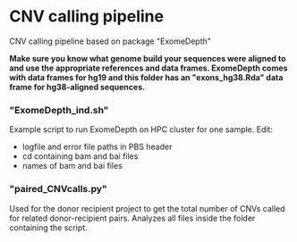 # CNV calling pipeline

CNV calling pipeline based on package "ExomeDepth"

**Make sure you know what genome build your sequences were aligned to and use the appropriate references and data frames. ExomeDepth comes with data frames for hg19 and this folder has an "exons_hg38.Rda" data frame for hg38-aligned sequences.**

### "ExomeDepth_ind.sh"

Example script to run ExomeDepth on HPC cluster for one sample. Edit: 

* logfile and error file paths in PBS header
* cd containing bam and bai files
* names of bam and bai files


### "paired_CNVcalls.py"

Used for the donor recipient project to get the total number of CNVs called for related donor-recipient pairs. Analyzes all files inside the folder containing the script. 
